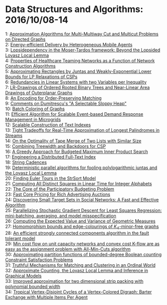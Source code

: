 # Data Structures and Algorithms: 2016/10/08-14  
1: [Approximation Algorithms for Multi-Multiway Cut and Multicut Problems on  Directed Graphs](https://doi.org/10.48550/arXiv.1610.02336)  
2: [Energy-efficient Delivery by Heterogeneous Mobile Agents](https://doi.org/10.48550/arXiv.1610.02361)  
3: [Lopsidependency in the Moser-Tardos framework: Beyond the Lopsided  Lovasz Local Lemma](https://doi.org/10.48550/arXiv.1610.02420)  
4: [Properties of Healthcare Teaming Networks as a Function of Network  Construction Algorithms](https://doi.org/10.48550/arXiv.1610.02575)  
5: [Approximating Rectangles by Juntas and Weakly-Exponential Lower Bounds  for LP Relaxations of CSPs](https://doi.org/10.48550/arXiv.1610.02704)  
6: [Redundancies in Linear Systems with two Variables per Inequality](https://doi.org/10.48550/arXiv.1610.02820)  
7: [LR-Drawings of Ordered Rooted Binary Trees and Near-Linear Area Drawings  of Outerplanar Graphs](https://doi.org/10.48550/arXiv.1610.02841)  
8: [An Encoding for Order-Preserving Matching](https://doi.org/10.48550/arXiv.1610.02865)  
9: [Comments on Dumitrescu's "A Selectable Sloppy Heap"](https://doi.org/10.48550/arXiv.1610.02953)  
10: [Batch Coloring of Graphs](https://doi.org/10.48550/arXiv.1610.02997)  
11: [Efficient Algorithm for Scalable Event-based Demand Response Management  in Microgrids](https://doi.org/10.48550/arXiv.1610.03002)  
12: [Scalable Construction of Text Indexes](https://doi.org/10.48550/arXiv.1610.03007)  
13: [Tight Tradeoffs for Real-Time Approximation of Longest Palindromes in  Streams](https://doi.org/10.48550/arXiv.1610.03125)  
14: [On the Optimality of Tape Merge of Two Lists with Similar Size](https://doi.org/10.48550/arXiv.1610.03266)  
15: [Combining Treewidth and Backdoors for CSP](https://doi.org/10.48550/arXiv.1610.03298)  
16: [A Greedy Approach for Budgeted Maximum Inner Product Search](https://doi.org/10.48550/arXiv.1610.03317)  
17: [Engineering a Distributed Full-Text Index](https://doi.org/10.48550/arXiv.1610.03332)  
18: [String Cadences](https://doi.org/10.48550/arXiv.1610.03337)  
19: [Deterministic parallel algorithms for fooling polylogarithmic juntas and  the Lovasz Local Lemma](https://doi.org/10.48550/arXiv.1610.03383)  
20: [Finding Euler Tours in the StrSort Model](https://doi.org/10.48550/arXiv.1610.03412)  
21: [Computing All Distinct Squares in Linear Time for Integer Alphabets](https://doi.org/10.48550/arXiv.1610.03421)  
22: [The Core of the Participatory Budgeting Problem](https://doi.org/10.48550/arXiv.1610.03474)  
23: [Fast Core Pricing for Rich Advertising Auctions](https://doi.org/10.48550/arXiv.1610.03564)  
24: [Discovering Small Target Sets in Social Networks: A Fast and Effective  Algorithm](https://doi.org/10.48550/arXiv.1610.03721)  
25: [Parallelizing Stochastic Gradient Descent for Least Squares Regression:  mini-batching, averaging, and model misspecification](https://doi.org/10.48550/arXiv.1610.03774)  
26: [Computing the Expected Value and Variance of Geometric Measures](https://doi.org/10.48550/arXiv.1610.03788)  
27: [Homomorphism bounds and edge-colourings of $K_4$-minor-free graphs](https://doi.org/10.48550/arXiv.1610.03999)  
28: [An efficient strongly connected components algorithm in the fault  tolerant model](https://doi.org/10.48550/arXiv.1610.04010)  
29: [Min cost flow on unit capacity networks and convex cost K-flow are as easy as the assignment problem with All-Min-Cuts algorithm](https://doi.org/10.48550/arXiv.1610.04012)  
30: [Approximating partition functions of bounded-degree Boolean counting  Constraint Satisfaction Problems](https://doi.org/10.48550/arXiv.1610.04055)  
31: [Truthful Mechanisms for Matching and Clustering in an Ordinal World](https://doi.org/10.48550/arXiv.1610.04069)  
32: [Approximate Counting, the Lovasz Local Lemma and Inference in Graphical  Models](https://doi.org/10.48550/arXiv.1610.04317)  
33: [Improved approximation for two dimensional strip packing with polynomial  bounded width](https://doi.org/10.48550/arXiv.1610.04430)  
34: [Tropical Vertex-Disjoint Cycles of a Vertex-Colored Digraph: Barter  Exchange with Multiple Items Per Agent](https://doi.org/10.48550/arXiv.1610.05115)  